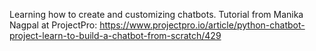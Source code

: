 Learning how to create and customizing chatbots. Tutorial from Manika Nagpal at ProjectPro: https://www.projectpro.io/article/python-chatbot-project-learn-to-build-a-chatbot-from-scratch/429
